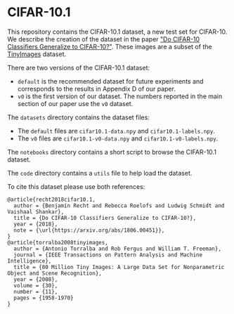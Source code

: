 # CIFAR-10.1
This repository contains the CIFAR-10.1 dataset, a new test set for CIFAR-10.
We describe the creation of the dataset in the paper ["Do CIFAR-10 Classifiers Generalize to CIFAR-10?"](https://arxiv.org/abs/1806.00451). 
These images are a subset of the [TinyImages](http://horatio.cs.nyu.edu/mit/tiny/data/index.html) dataset. 

There are two versions of the CIFAR-10.1 dataset:
- `default` is the recommended dataset for future experiments and corresponds to the results in Appendix D of our paper.
- `v0` is the first version of our dataset. The numbers reported in the main section of our paper use the `v0` dataset.

The `datasets` directory contains the dataset files:
- The `default` files are `cifar10.1-data.npy` and `cifar10.1-labels.npy`.
- The `v0` files are `cifar10.1-v0-data.npy` and `cifar10.1-v0-labels.npy`.

The `notebooks` directory contains a short script to browse the CIFAR-10.1 dataset.

The `code` directory contains a `utils` file to help load the dataset.

To cite this dataset please use both references:
```
@article{recht2018cifar10.1,
  author = {Benjamin Recht and Rebecca Roelofs and Ludwig Schmidt and Vaishaal Shankar},
  title = {Do CIFAR-10 Classifiers Generalize to CIFAR-10?},
  year = {2018},
  note = {\url{https://arxiv.org/abs/1806.00451}},
}
@article{torralba2008tinyimages, 
  author = {Antonio Torralba and Rob Fergus and William T. Freeman}, 
  journal = {IEEE Transactions on Pattern Analysis and Machine Intelligence}, 
  title = {80 Million Tiny Images: A Large Data Set for Nonparametric Object and Scene Recognition}, 
  year = {2008}, 
  volume = {30}, 
  number = {11}, 
  pages = {1958-1970}
}
```
